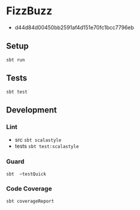 # FizzBuzz
* d44d84d00450bb2591af4d151e70fc1bcc7796eb

## Setup
`sbt run`

## Tests
`sbt test`

## Development

### Lint
* src
`sbt scalastyle`
* tests
`sbt test:scalastyle`

### Guard
`sbt  ~testQuick`

### Code Coverage
`sbt coverageReport`
